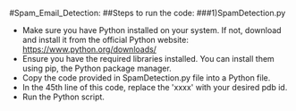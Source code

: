 #Spam_Email_Detection:
##Steps to run the code:
###1)SpamDetection.py
- Make sure you have Python installed on your system. If not, download and install it from the official Python website: https://www.python.org/downloads/
- Ensure you have the required libraries installed. You can install them using pip, the Python package manager.
- Copy the code provided in SpamDetection.py file into a Python file.
- In the 45th line of this code, replace the 'xxxx' with your desired pdb id.
- Run the Python script.
